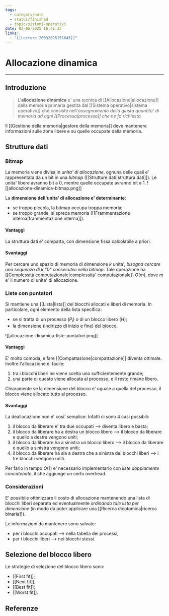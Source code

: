 ```yaml
---
tags:
  - category/note
  - status/finished
  - topic/sistemi-operativi
date: 03-05-2025 16:42:33
links:
  - "[[Lecture 20032025151643]]"
---
```

# Allocazione dinamica
---
## Introduzione
> L'**allocazione dinamica** e' una tecnica di [[Allocazione|allocazione]] della memoria primaria gestita dal [[Sistema operativo|sistema operativo]] che consiste nell'_assegnamento della giusta quantita' di memoria ad ogni [[Processo|processo]] che ne fa richiesta_.

Il [[Gestione della memoria|gestore della memoria]] deve mantenere informazioni sulle zone libere e su quelle occupate della memoria.

## Strutture dati
### Bitmap
La memoria viene divisa in _unita' di allocazione_, ognuna delle quali e' rappresentata da un bit in una _bitmap_ ([[Strutture dati|struttura dati]]). Le unita' libere avranno bit a 0, mentre quelle occupate avranno bit a 1.
![[allocazione-dinamica-bitmap.png]]

La **dimensione dell'unita' di allocazione e' determinante**:
- se troppo piccola, la bitmap occupa troppa memoria;
- se troppo grande, si spreca memoria ([[Frammentazione interna|frammentazione interna]]).

#### Vantaggi
La struttura dati e' compatta, con dimensione fissa calcolabile a priori.

#### Svantaggi
Per cercare uno spazio di memoria di dimensione $k$ unita', _bisogna cercare una sequenza di $k$ "0" consecutivi nella bitmap_. Tale operazione ha [[Complessità computazionale|complessita' computazionale]] $O(m)$, dove $m$ e' il numero di unita' di allocazione.

### Liste con puntatori
Si mantiene una [[Lista|lista]] dei blocchi allocati e liberi di memoria. In particolare, ogni elemento della lista specifica:
- se si tratta di un processo ($P_{i}$) o di un blocco libero ($H$);
- la dimensione (indirizzo di inizio e fine) del blocco.

![[allocazione-dinamica-liste-puntatori.png]]

#### Vantaggi
E' molto comoda, e fare [[Compattazione|compattazione]] diventa ottimale. Inoltre l'allocazione e' facile:
1. tra i blocchi liberi ne viene scelto uno sufficientemente grande;
2. una parte di questo viene allocata al processo, e il resto rimane libero.

Chiaramente se la dimensione del blocco e' uguale a quella del processo, il blocco viene allocato tutto al processo.

#### Svantaggi
La deallocazione non e' cosi' semplice. Infatti ci sono 4 casi possibili:
1. il blocco da liberare e' tra due occupati --> diventa libero e basta;
2. il blocco da liberare ha a destra un blocco libero --> il blocco da liberare e quello a destra vengono uniti;
3. il blocco da liberare ha a sinistra un blocco libero --> il blocco da liberare e quello a sinistra vengono uniti;
4. il blocco da liberare ha sia a destra che a sinistra dei blocchi liberi --> i tre blocchi vengono uniti.

Per farlo in tempo $O(1)$ e' necessario implementarlo con _liste doppiamente concatenate_, il che aggiunge un certo overhead.

### Considerazioni
E' possibile ottimizzare il costo di allocazione mantenendo una lista di blocchi liberi separata ed eventualmente _ordinando tale lista per dimensione_ (in modo da poter applicare una [[Ricerca dicotomica|ricerca binaria]]).

Le informazioni da mantenere sono salvate:
- per i blocchi occupati --> nella tabella dei processi;
- per i blocchi liberi --> nei blocchi stessi.

## Selezione del blocco libero
Le strategie di selezione del blocco libero sono:
- [[First fit]];
- [[Next fit]];
- [[Best fit]];
- [[Worst fit]].

## Referenze